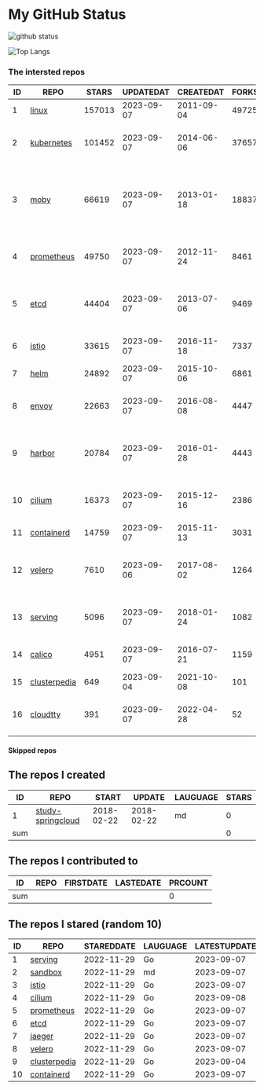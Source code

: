 # My GitHub Status

<img src="https://github-readme-stats-1.yihong0618.vercel.app/api?username=daoqingniu&show_icons=true&&&hide_title=true&count_private=true" alt="github status" />

![Top Langs](https://github-readme-stats-1.yihong0618.vercel.app/api/top-langs/?username=daoqingniu&layout=compact)

<!--START_SECTION:github_repos-->
### The intersted repos
| ID |                              REPO                               | STARS  | UPDATEDAT  | CREATEDAT  | FORKSCOUNT |                                              DESCRIPTIONS                                              |
|----|-----------------------------------------------------------------|--------|------------|------------|------------|--------------------------------------------------------------------------------------------------------|
|  1 | [linux](https://github.com/torvalds/linux)                      | 157013 | 2023-09-07 | 2011-09-04 |      49725 | Linux kernel source tree                                                                               |
|  2 | [kubernetes](https://github.com/kubernetes/kubernetes)          | 101452 | 2023-09-07 | 2014-06-06 |      37657 | Production-Grade Container Scheduling and Management                                                   |
|  3 | [moby](https://github.com/moby/moby)                            |  66619 | 2023-09-07 | 2013-01-18 |      18837 | Moby Project - a collaborative project for the container ecosystem to assemble container-based systems |
|  4 | [prometheus](https://github.com/prometheus/prometheus)          |  49750 | 2023-09-07 | 2012-11-24 |       8461 | The Prometheus monitoring system and time series database.                                             |
|  5 | [etcd](https://github.com/etcd-io/etcd)                         |  44404 | 2023-09-07 | 2013-07-06 |       9469 | Distributed reliable key-value store for the most critical data of a distributed system                |
|  6 | [istio](https://github.com/istio/istio)                         |  33615 | 2023-09-07 | 2016-11-18 |       7337 | Connect, secure, control, and observe services.                                                        |
|  7 | [helm](https://github.com/helm/helm)                            |  24892 | 2023-09-07 | 2015-10-06 |       6861 | The Kubernetes Package Manager                                                                         |
|  8 | [envoy](https://github.com/envoyproxy/envoy)                    |  22663 | 2023-09-07 | 2016-08-08 |       4447 | Cloud-native high-performance edge/middle/service proxy                                                |
|  9 | [harbor](https://github.com/goharbor/harbor)                    |  20784 | 2023-09-07 | 2016-01-28 |       4443 | An open source trusted cloud native registry project that stores, signs, and scans content.            |
| 10 | [cilium](https://github.com/cilium/cilium)                      |  16373 | 2023-09-07 | 2015-12-16 |       2386 | eBPF-based Networking, Security, and Observability                                                     |
| 11 | [containerd](https://github.com/containerd/containerd)          |  14759 | 2023-09-07 | 2015-11-13 |       3031 | An open and reliable container runtime                                                                 |
| 12 | [velero](https://github.com/vmware-tanzu/velero)                |   7610 | 2023-09-06 | 2017-08-02 |       1264 | Backup and migrate Kubernetes applications and their persistent volumes                                |
| 13 | [serving](https://github.com/knative/serving)                   |   5096 | 2023-09-07 | 2018-01-24 |       1082 | Kubernetes-based, scale-to-zero, request-driven compute                                                |
| 14 | [calico](https://github.com/projectcalico/calico)               |   4951 | 2023-09-07 | 2016-07-21 |       1159 | Cloud native networking and network security                                                           |
| 15 | [clusterpedia](https://github.com/clusterpedia-io/clusterpedia) |    649 | 2023-09-04 | 2021-10-08 |        101 | The Encyclopedia of Kubernetes clusters                                                                |
| 16 | [cloudtty](https://github.com/cloudtty/cloudtty)                |    391 | 2023-09-07 | 2022-04-28 |         52 | A Friendly Kubernetes CloudShell (Web Terminal) !                                                      |



#### Skipped repos
<!--END_SECTION:github_repos-->

<!--START_SECTION:my_github-->
## The repos I created
| ID  |                                 REPO                                 |   START    |   UPDATE   | LAUGUAGE | STARS |
|-----|----------------------------------------------------------------------|------------|------------|----------|-------|
|   1 | [study-springcloud](https://github.com/daoqingniu/study-springcloud) | 2018-02-22 | 2018-02-22 | md       |     0 |
| sum |                                                                      |            |            |          |     0 |

## The repos I contributed to
| ID  | REPO | FIRSTDATE | LASTEDATE | PRCOUNT |
|-----|------|-----------|-----------|---------|
| sum |      |           |           |       0 |

## The repos I stared (random 10)
| ID |                              REPO                               | STAREDDATE | LAUGUAGE | LATESTUPDATE |
|----|-----------------------------------------------------------------|------------|----------|--------------|
|  1 | [serving](https://github.com/knative/serving)                   | 2022-11-29 | Go       | 2023-09-07   |
|  2 | [sandbox](https://github.com/cncf/sandbox)                      | 2022-11-29 | md       | 2023-09-07   |
|  3 | [istio](https://github.com/istio/istio)                         | 2022-11-29 | Go       | 2023-09-07   |
|  4 | [cilium](https://github.com/cilium/cilium)                      | 2022-11-29 | Go       | 2023-09-08   |
|  5 | [prometheus](https://github.com/prometheus/prometheus)          | 2022-11-29 | Go       | 2023-09-07   |
|  6 | [etcd](https://github.com/etcd-io/etcd)                         | 2022-11-29 | Go       | 2023-09-07   |
|  7 | [jaeger](https://github.com/jaegertracing/jaeger)               | 2022-11-29 | Go       | 2023-09-07   |
|  8 | [velero](https://github.com/vmware-tanzu/velero)                | 2022-11-29 | Go       | 2023-09-07   |
|  9 | [clusterpedia](https://github.com/clusterpedia-io/clusterpedia) | 2022-11-29 | Go       | 2023-09-04   |
| 10 | [containerd](https://github.com/containerd/containerd)          | 2022-11-29 | Go       | 2023-09-07   |

<!--END_SECTION:my_github-->
